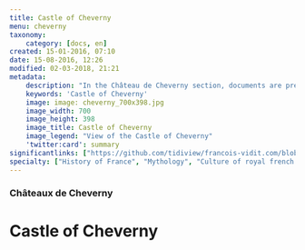 ```yaml
---
title: Castle of Cheverny
menu: cheverny
taxonomy:
    category: [docs, en]
created: 15-01-2016, 07:10
date: 15-08-2016, 12:26
modified: 02-03-2018, 21:21
metadata:
    description: "In the Château de Cheverny section, documents are presented to deepen the understanding of certain works exhibited in the castle of Cheverny, for example the texts extracted from the work of Ovid's Metamorphoses, which Jean Monier inspired from for the ceiling of the King's Chamber (Chambre du Roi) or to represent Adonis on the chimney of the Salle d'Armes."
    keywords: 'Castle of Cheverny'
    image: image: cheverny_700x398.jpg
    image_width: 700
    image_height: 398
    image_title: Castle of Cheverny
    image_legend: "View of the Castle of Cheverny"
    'twitter:card': summary
significantlinks: ["https://github.com/tidiview/francois-vidit.com/blob/master/user/sites/docs/pages/01.home/04.chateaux-de-la-loire/03.cheverny/chapter.en.md"]
specialty: ["History of France", "Mythology", "Culture of royal french court", "Litterature of the Roman Empire", "Roman Imperial Litterature"]
---
```

### Châteaux de Cheverny

# Castle of Cheverny